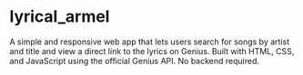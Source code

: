 # lyrical_armel
A simple and responsive web app that lets users search for songs by artist and title and view a direct link to the lyrics on Genius. Built with HTML, CSS, and JavaScript using the official Genius API. No backend required.
